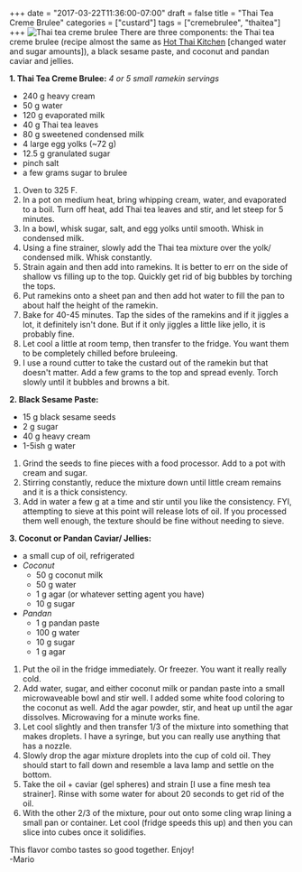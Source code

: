 +++
date = "2017-03-22T11:36:00-07:00"
draft = false
title = "Thai Tea Creme Brulee"
categories = ["custard"]
tags = ["cremebrulee", "thaitea"]
+++
![Thai tea creme brulee](https://farm5.staticflickr.com/4233/35425781696_7399089687_h.jpg)
There are three components: the Thai tea creme brulee (recipe almost the same as [Hot Thai Kitchen](https://hot-thai-kitchen.com/thai-tea-creme-brulee/) [changed water and sugar amounts]), a black sesame paste, and coconut and pandan caviar and jellies.  

**1. Thai Tea Creme Brulee:** *4 or 5 small ramekin servings*  

- 240 g heavy cream  
- 50 g water  
- 120 g evaporated milk  
- 40 g Thai tea leaves  
- 80 g sweetened condensed milk  
- 4 large egg yolks (~72 g)  
- 12.5 g granulated sugar  
- pinch salt  
- a few grams sugar to brulee  

1. Oven to 325 F.  
2. In a pot on medium heat, bring whipping cream, water, and evaporated to a boil. Turn off heat, add Thai tea leaves and stir, and let steep for 5 minutes.  
3. In a bowl, whisk sugar, salt, and egg yolks until smooth. Whisk in condensed milk.   
4. Using a fine strainer, slowly add the Thai tea mixture over the yolk/ condensed milk. Whisk constantly.  
5. Strain again and then add into ramekins. It is better to err on the side of shallow vs filling up to the top. Quickly get rid of big bubbles by torching the tops.   
6. Put ramekins onto a sheet pan and then add hot water to fill the pan to about half the height of the ramekin.  
7. Bake for 40-45 minutes. Tap the sides of the ramekins and if it jiggles a lot, it definitely isn't done. But if it only jiggles a little like jello, it is probably fine.  
8. Let cool a little at room temp, then transfer to the fridge. You want them to be completely chilled before bruleeing.  
9. I use a round cutter to take the custard out of the ramekin but that doesn't matter. Add a few grams to the top and spread evenly. Torch slowly until it bubbles and browns a bit.  

**2. Black Sesame Paste:** 

- 15 g black sesame seeds  
- 2 g sugar  
- 40 g heavy cream  
- 1-5ish g water  
  
1. Grind the seeds to fine pieces with a food processor. Add to a pot with cream and sugar.  
2. Stirring constantly, reduce the mixture down until little cream remains and it is a thick consistency.  
3. Add in water a few g at a time and stir until you like the consistency. FYI, attempting to sieve at this point will release lots of oil. If you processed them well enough, the texture should be fine without needing to sieve.  
 
**3. Coconut or Pandan Caviar/ Jellies:**  
- a small cup of oil, refrigerated  
- *Coconut*  
    - 50 g coconut milk  
    - 50 g water  
    - 1 g agar (or whatever setting agent you have)  
    - 10 g sugar  
- *Pandan*  
    - 1 g pandan paste  
    - 100 g water  
    - 10 g sugar  
    - 1 g agar  

1. Put the oil in the fridge immediately. Or freezer. You want it really really cold.  
2. Add water, sugar, and either coconut milk or pandan paste into a small microwaveable bowl and stir well. I added some white food coloring to the coconut as well. Add the agar powder, stir, and heat up until the agar dissolves. Microwaving for a minute works fine.  
3. Let cool slightly and then transfer 1/3 of the mixture into something that makes droplets. I have a syringe, but you can really use anything that has a nozzle.  
4. Slowly drop the agar mixture droplets into the cup of cold oil. They should start to fall down and resemble a lava lamp and settle on the bottom.  
5. Take the oil + caviar (gel spheres) and strain [I use a fine mesh tea strainer].  Rinse with some water for about 20 seconds to get rid of the oil.  
6. With the other 2/3 of the mixture, pour out onto some cling wrap lining a small pan or container. Let cool (fridge speeds this up) and then you can slice into cubes once it solidifies.  

This flavor combo tastes so good together. Enjoy!  
-Mario
